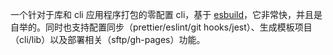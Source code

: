 一个针对于库和 cli 应用程序打包的零配置 cli，基于 [esbuild](https://esbuild.github.io/)，它非常快，并且是自举的。同时也支持配置同步（prettier/eslint/git hooks/jest）、生成模板项目（cli/lib）以及部署相关（sftp/gh-pages）功能。
